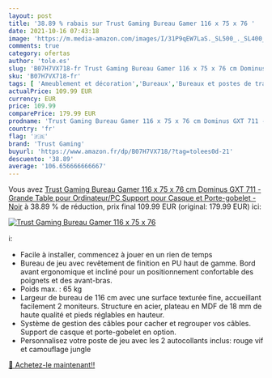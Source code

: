 ```yaml
---
layout: post
title: '38.89 % rabais sur Trust Gaming Bureau Gamer 116 x 75 x 76 '
date: 2021-10-16 07:43:18
image: 'https://m.media-amazon.com/images/I/31P9qEW7LaS._SL500_._SL400_.jpg'
comments: true
category: ofertas
author: 'tole.es'
slug: 'B07H7VX718-fr Trust Gaming Bureau Gamer 116 x 75 x 76 cm Dominus GXT 711...'
sku: 'B07H7VX718-fr'
tags: [ 'Ameublement et décoration','Bureaux','Bureaux et postes de travail','Cuisine et Maison','Jeux vidéo','Meubles','Meubles de bureau','PC: Jeux et accessoires','trust gaming', ]
actualPrice: 109.99 EUR
currency: EUR
price: 109.99
comparePrice: 179.99 EUR
prodname: 'Trust Gaming Bureau Gamer 116 x 75 x 76 cm Dominus GXT 711 - Grande Table pour Ordinateur/PC  Support pour Casque et Porte-gobelet - Noir'
country: 'fr'
flag: '🇫🇷'
brand: 'Trust Gaming'
buyurl: 'https://www.amazon.fr/dp/B07H7VX718/?tag=tolees0d-21'
descuento: '38.89'
average: '106.656666666667'
---
```


Vous avez [Trust Gaming Bureau Gamer 116 x 75 x 76 cm Dominus GXT 711 - Grande Table pour Ordinateur/PC  Support pour Casque et Porte-gobelet - Noir](https://www.amazon.fr/dp/B07H7VX718/?tag=tolees0d-21)  à  38.89 % de réduction, prix final  109.99 EUR (original: 179.99 EUR) ici:

[![Trust Gaming Bureau Gamer 116 x 75 x 76 ](https://m.media-amazon.com/images/I/31P9qEW7LaS._SL500_._SL400_.jpg)](https://www.amazon.fr/dp/B07H7VX718/?tag=tolees0d-21)

ℹ️:

- Facile à installer, commencez à jouer en un rien de temps
- Bureau de jeu avec revêtement de finition en PU haut de gamme. Bord avant ergonomique et incliné pour un positionnement confortable des poignets et des avant-bras.
- Poids max. : 65 kg
- Largeur de bureau de 116 cm avec une surface texturée fine, accueillant facilement 2 moniteurs. Structure en acier, plateau en MDF de 18 mm de haute qualité et pieds réglables en hauteur.
- Système de gestion des câbles pour cacher et regrouper vos câbles. Support de casque et porte-gobelet en option.
- Personnalisez votre poste de jeu avec les 2 autocollants inclus: rouge vif et camouflage jungle

[🛒 Achetez-le maintenant!!](https://www.amazon.fr/dp/B07H7VX718/?tag=tolees0d-21)
